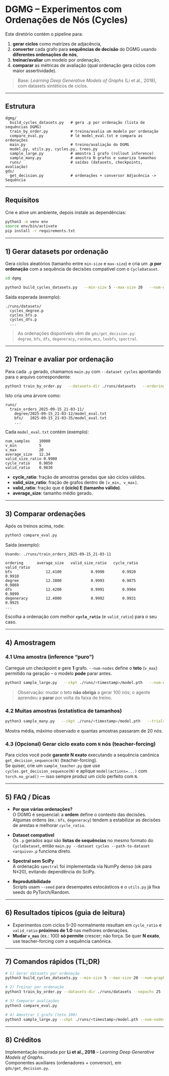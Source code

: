 # DGMG – Experimentos com Ordenações de Nós (Cycles)

Este diretório contém o pipeline para:
1) **gerar ciclos** como matrizes de adjacência,
2) **converter** cada grafo para **sequências de decisão** do DGMG usando **diferentes ordenações de nós**,
3) **treinar/avaliar** um modelo por ordenação,
4) **comparar** as métricas de avaliação (qual ordenação gera ciclos com maior assertividade).

> Base: _Learning Deep Generative Models of Graphs_ (Li et al., 2018), com datasets sintéticos de ciclos.

---

## Estrutura

```
dgmg/
  build_cycles_datasets.py   # gera .p por ordenação (lista de sequências DGMG)
  train_by_order.py          # treina/avalia um modelo por ordenação
  compare_eval.py            # lê model_eval.txt e compara as ordenações
  main.py                    # treino/avaliação do DGMG
  model.py, utils.py, cycles.py, trees.py
  sample_large.py            # amostra 1 grafo (rollout inference)
  sample_many.py             # amostra N grafos e sumariza tamanhos
  runs/                      # saídas (datasets, checkpoints, avaliação)
gds/
  get_decision.py            # ordenações + conversor Adjacência -> Sequência
```

---

## Requisitos

Crie e ative um ambiente, depois instale as dependências:

```bash
python3 -m venv env
source env/bin/activate
pip install -r requirements.txt
```

---

## 1) Gerar datasets por ordenação

Gera ciclos aleatórios (tamanho entre `min-size` e `max-size`) e cria um **.p por ordenação** com a sequência de decisões compatível com o `CycleDataset`.

```bash
cd dgmg

python3 build_cycles_datasets.py   --min-size 5 --max-size 20   --num-graphs 4000   --orderings degree,bfs,dfs,degeneracy,random,mcs,lexbfs,spectral   --outdir ./runs/datasets
```

Saída esperada (exemplo):
```
./runs/datasets/
  cycles_degree.p
  cycles_bfs.p
  cycles_dfs.p
  ...
```

> As ordenações disponíveis vêm de `gds/get_decision.py`:  
> `degree`, `bfs`, `dfs`, `degeneracy`, `random`, `mcs`, `lexbfs`, `spectral`.

---

## 2) Treinar e avaliar por ordenação

Para cada `.p` gerado, chamamos `main.py` com `--dataset cycles` apontando para o arquivo correspondente:

```bash
python3 train_by_order.py   --datasets-dir ./runs/datasets   --orderings degree,bfs,dfs,degeneracy,random,mcs,lexbfs,spectral   --batch-size 1   --nepochs 25   --logroot ./runs
```

Isto cria uma árvore como:

```
runs/
  train_orders_2025-09-15_21-03-11/
    degree/2025-09-15_21-03-12/model_eval.txt
    bfs/   2025-09-15_21-03-35/model_eval.txt
    ...
```

Cada `model_eval.txt` contém (exemplo):

```
num_samples    10000
v_min          5
v_max          20
average_size   12.34
valid_size_ratio 0.9980
cycle_ratio    0.9850
valid_ratio    0.9830
```

- **cycle_ratio**: fração de amostras geradas que são ciclos válidos.  
- **valid_size_ratio**: fração de grafos dentro de `[v_min, v_max]`.  
- **valid_ratio**: fração que é **(ciclo) E (tamanho válido)**.  
- **average_size**: tamanho médio gerado.

---

## 3) Comparar ordenações

Após os treinos acima, rode:

```bash
python3 compare_eval.py
```

Saída (exemplo):

```
Usando: ./runs/train_orders_2025-09-15_21-03-11

ordering      average_size   valid_size_ratio   cycle_ratio   valid_ratio
bfs               12.4100             0.9990        0.9920        0.9910
degree            12.3800             0.9993        0.9875        0.9869
dfs               12.4200             0.9991        0.9904        0.9899
degeneracy        12.4000             0.9992        0.9931        0.9925
...
```

Escolha a ordenação com melhor **`cycle_ratio`** (e `valid_ratio`) para o seu caso.

---

## 4) Amostragem

### 4.1 Uma amostra (inference “puro”)
Carregue um checkpoint e gere **1** grafo. `--num-nodes` define o **teto** (`v_max`) permitido na geração – o modelo **pode** parar antes.

```bash
python3 sample_large.py   --ckpt ./runs/<timestamp>/model.pth   --num-nodes 100   --save-plot ./runs/sample_cycle_N100.png
```

> Observação: mudar o teto **não obriga** a gerar 100 nós; o agente aprendeu a **parar** por volta da faixa de treino.

### 4.2 Muitas amostras (estatística de tamanhos)
```bash
python3 sample_many.py   --ckpt ./runs/<timestamp>/model.pth   --trials 400   --v-max 100   --threshold 20   --save-dir ./runs/over20_pngs   --save-limit 30
```

Mostra média, máximo observado e quantas amostras passaram de 20 nós.

### 4.3 (Opcional) Gerar **ciclo exato** com `N` nós (teacher-forcing)
Para ciclos você pode **garantir N exato** executando a sequência canônica `get_decision_sequence(N)` (teacher-forcing).  
Se quiser, crie um `sample_teacher.py` que use `cycles.get_decision_sequence(N)` e aplique `model(actions=...)` com `torch.no_grad()` — isso sempre produz um ciclo perfeito com `N`.

---

## 5) FAQ / Dicas

- **Por que várias ordenações?**  
  O DGMG é sequencial: a **ordem** define o contexto das decisões. Algumas ordens (ex.: `bfs`, `degeneracy`) tendem a estabilizar as decisões de arestas e melhorar `cycle_ratio`.

- **Dataset compatível**  
  Os `.p` gerados aqui são **listas de sequências** no mesmo formato do `CycleDataset`, então `main.py --dataset cycles --path-to-dataset <arquivo>.p` funciona direto.

- **Spectral sem SciPy**  
  A ordenação `spectral` foi implementada via NumPy denso (ok para N≤20), evitando dependência do SciPy.

- **Reprodutibilidade**  
  Scripts usam `--seed` para desempates estocásticos e o `utils.py` já fixa seeds do PyTorch/Random.

---

## 6) Resultados típicos (guia de leitura)

- Experimentos com ciclos 5–20 normalmente resultam em `cycle_ratio` e `valid_ratio` **próximos de 1.0** nas melhores ordenações.
- **Mudar `v_max`** (ex.: 100) **só permite** crescer; não força. Se quer **N exato**, use teacher-forcing com a sequência canônica.

---

## 7) Comandos rápidos (TL;DR)

```bash
# 1) Gerar datasets por ordenação
python3 build_cycles_datasets.py --min-size 5 --max-size 20 --num-graphs 4000 --outdir ./runs/datasets

# 2) Treinar por ordenação
python3 train_by_order.py --datasets-dir ./runs/datasets --nepochs 25 --logroot ./runs

# 3) Comparar avaliações
python3 compare_eval.py

# 4) Amostrar 1 grafo (teto 100)
python3 sample_large.py --ckpt ./runs/<timestamp>/model.pth --num-nodes 100 --save-plot ./runs/sample_N100.png
```

---

## 8) Créditos

Implementação inspirada por **Li et al., 2018** – *Learning Deep Generative Models of Graphs*.  
Componentes auxiliares (ordenadores + conversor), em `gds/get_decision.py`.
